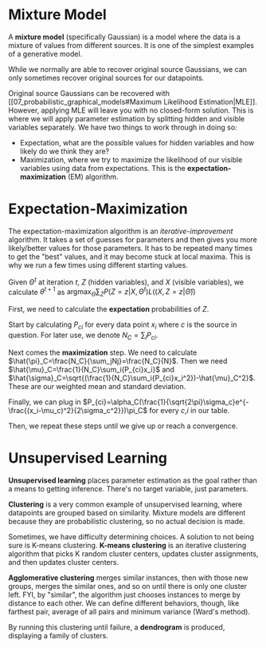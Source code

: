 # Mixture Model
A **mixture model** (specifically Gaussian) is a model where the data is a mixture of values from different sources. It is one of the simplest examples of a generative model. 

While we normally are able to recover original source Gaussians, we can only sometimes recover original sources for our datapoints. 

Original source Gaussians can be recovered with [[07_probabilistic_graphical_models#Maximum Likelihood Estimation|MLE]]. However, applying MLE will leave you with no closed-form solution. This is where we will apply parameter estimation by splitting hidden and visible variables separately. We have two things to work through in doing so: 
- Expectation, what are the possible values for hidden variables and how likely do we think they are?
- Maximization, where we try to maximize the likelihood of our visible variables using data from expectations. 
This is the **expectation-maximization** (EM) algorithm. 

# Expectation-Maximization
The expectation-maximization algorithm is an *iterative-improvement* algorithm. It takes a set of guesses for parameters and then gives you more likely/better values for those parameters. It has to be repeated many times to get the "best" values, and it may become stuck at local maxima. This is why we run a few times using different starting values. 

Given $\Theta^t$ at iteration $t$, $Z$ (hidden variables), and $X$ (visible variables), we calculate $\theta^{t+1}$ as $\text{argmax}_\hat{\Theta}\sum_ZP(Z=z|X,\Theta^t)L((X,Z=z|\hat{\Theta}))$

First, we need to calculate the **expectation** probabilities of $Z$. 

Start by calculating $P_{ci}$ for every data point $x_i$ where $c$ is the source in question. For later use, we denote $N_C=\sum_iP_{ci}$. 

Next comes the **maximization** step. We need to calculate $\hat{\pi}_C=\frac{N_C}{\sum_jNj}=\frac{N_C}{N}$. 
Then we need $\hat{\mu}_C=\frac{1}{N_C}\sum_i{P_{ci}x_i}$ and $\hat{\sigma}_C=\sqrt{(\frac{1}{N_C}\sum_i{P_{ci}x_i^2})-\hat{\mu}_C^2}$. These are our weighted mean and standard deviation. 

Finally, we can plug in $P_{ci}=\alpha_C(\frac{1}{\sqrt{2\pi}\sigma_c}e^{-\frac{(x_i-\mu_c)^2}{2\sigma_c^2}})\pi_C$ for every $c$,$i$ in our table. 

Then, we repeat these steps until we give up or reach a convergence. 

# Unsupervised Learning

**Unsupervised learning** places parameter estimation as the goal rather than a means to getting inference. There's no target variable, just parameters. 

**Clustering** is a very common example of unsupervised learning, where datapoints are grouped based on similarity. Mixture models are different because they are probabilistic clustering, so no actual decision is made. 

Sometimes, we have difficulty determining choices. A solution to not being sure is K-means clustering. **K-means clustering** is an iterative clustering algorithm that picks K random cluster centers, updates cluster assignments, and then updates cluster centers. 

**Agglomerative clustering** merges similar instances, then with those new groups, merges the similar ones, and so on until there is only one cluster left. FYI, by "similar", the algorithm just chooses instances to merge by distance to each other. We can define different behaviors, though, like farthest pair, average of all pairs and minimum variance (Ward's method). 

By running this clustering until failure, a **dendrogram** is produced, displaying a family of clusters. 

